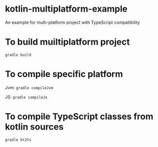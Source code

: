 # kotlin-multiplatform-example
An example for multi-platform project with TypeScript compatibility

# To build muiltiplatform project
`gradle build`

# To compile specific platform
Jvm: 
`gradle compileJvm`

JS: 
`gradle compileJs`

# To compile TypeScript classes from kotlin sources
`gradle kt2ts`